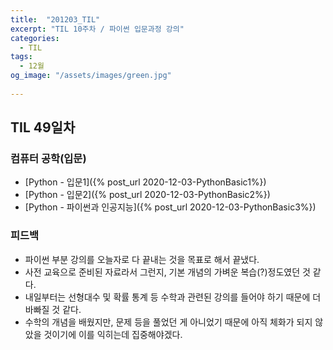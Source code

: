 ```yaml
---
title:  "201203_TIL"
excerpt: "TIL 10주차 / 파이썬 입문과정 강의"
categories:
  - TIL
tags:
  - 12월
og_image: "/assets/images/green.jpg"
  
---
```

## TIL 49일차

### 컴퓨터 공학(입문)
- [Python - 입문1]({% post_url 2020-12-03-PythonBasic1%})
- [Python - 입문2]({% post_url 2020-12-03-PythonBasic2%})
- [Python - 파이썬과 인공지능]({% post_url 2020-12-03-PythonBasic3%})


### 피드백
-  파이썬 부분 강의를 오늘자로 다 끝내는 것을 목표로 해서 끝냈다.
- 사전 교육으로 준비된 자료라서 그런지, 기본 개념의 가벼운 복습(?)정도였던 것 같다.
- 내일부터는 선형대수 및 확률 통계 등 수학과 관련된 강의를 들어야 하기 때문에 더 바빠질 것 같다. 
- 수학의 개념을 배웠지만, 문제 등을 풀었던 게 아니었기 때문에 아직 체화가 되지 않았을 것이기에 이를 익히는데 집중해야겠다.